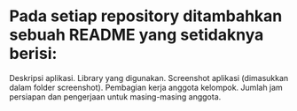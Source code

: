 # Pada setiap repository ditambahkan sebuah README yang setidaknya berisi:
Deskripsi aplikasi.
Library yang digunakan.
Screenshot aplikasi (dimasukkan dalam folder screenshot).
Pembagian kerja anggota kelompok.
Jumlah jam persiapan dan pengerjaan untuk masing-masing anggota.

